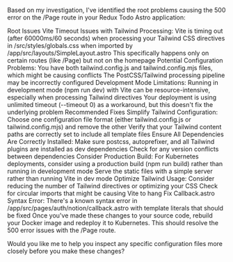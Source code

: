 Based on my investigation, I've identified the root problems causing the 500 error on the /Page route in your Redux Todo Astro application:

Root Issues
Vite Timeout Issues with Tailwind Processing:
Vite is timing out (after 60000ms/60 seconds) when processing your Tailwind CSS directives in /src/styles/globals.css when imported by /app/src/layouts/SimpleLayout.astro
This specifically happens only on certain routes (like /Page) but not on the homepage
Potential Configuration Problems:
You have both tailwind.config.js and tailwind.config.mjs files, which might be causing conflicts
The PostCSS/Tailwind processing pipeline may be incorrectly configured
Development Mode Limitations:
Running in development mode (npm run dev) with Vite can be resource-intensive, especially when processing Tailwind directives
Your deployment is using unlimited timeout (--timeout 0) as a workaround, but this doesn't fix the underlying problem
Recommended Fixes
Simplify Tailwind Configuration:
Choose one configuration file format (either tailwind.config.js or tailwind.config.mjs) and remove the other
Verify that your Tailwind content paths are correctly set to include all template files
Ensure All Dependencies Are Correctly Installed:
Make sure postcss, autoprefixer, and all Tailwind plugins are installed as dev dependencies
Check for any version conflicts between dependencies
Consider Production Build:
For Kubernetes deployments, consider using a production build (npm run build) rather than running in development mode
Serve the static files with a simple server rather than running Vite in dev mode
Optimize Tailwind Usage:
Consider reducing the number of Tailwind directives or optimizing your CSS
Check for circular imports that might be causing Vite to hang
Fix Callback.astro Syntax Error:
There's a known syntax error in /app/src/pages/auth/notion/callback.astro with template literals that should be fixed
Once you've made these changes to your source code, rebuild your Docker image and redeploy it to Kubernetes. This should resolve the 500 error issues with the /Page route.

Would you like me to help you inspect any specific configuration files more closely before you make these changes?
